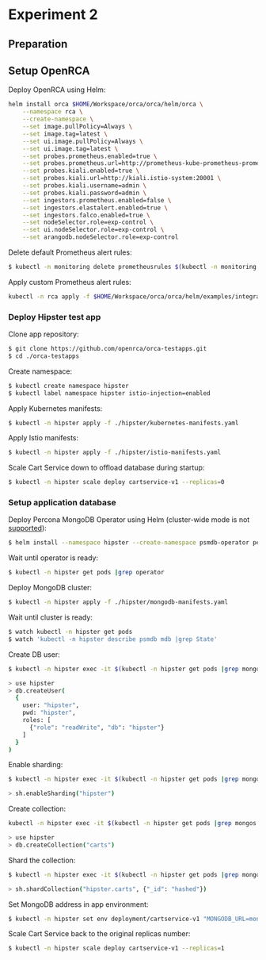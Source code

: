 # Experiment 2

## Preparation

## Setup OpenRCA

Deploy OpenRCA using Helm:

```bash
helm install orca $HOME/Workspace/orca/orca/helm/orca \
    --namespace rca \
    --create-namespace \
    --set image.pullPolicy=Always \
    --set image.tag=latest \
    --set ui.image.pullPolicy=Always \
    --set ui.image.tag=latest \
    --set probes.prometheus.enabled=true \
    --set probes.prometheus.url=http://prometheus-kube-prometheus-prometheus.monitoring:9090 \
    --set probes.kiali.enabled=true \
    --set probes.kiali.url=http://kiali.istio-system:20001 \
    --set probes.kiali.username=admin \
    --set probes.kiali.password=admin \
    --set ingestors.prometheus.enabled=false \
    --set ingestors.elastalert.enabled=true \
    --set ingestors.falco.enabled=true \
    --set nodeSelector.role=exp-control \
    --set ui.nodeSelector.role=exp-control \
    --set arangodb.nodeSelector.role=exp-control
```

Delete default Prometheus alert rules:

```bash
$ kubectl -n monitoring delete prometheusrules $(kubectl -n monitoring get prometheusrules |awk '{print $1}')
```

Apply custom Prometheus alert rules:

```bash
kubectl -n rca apply -f $HOME/Workspace/orca/orca/helm/examples/integrations/rules.yaml
```

### Deploy Hipster test app

Clone app repository:

```bash
$ git clone https://github.com/openrca/orca-testapps.git
$ cd ./orca-testapps
```

Create namespace:

```bash
$ kubectl create namespace hipster
$ kubectl label namespace hipster istio-injection=enabled
```

Apply Kubernetes manifests:

```bash
$ kubectl -n hipster apply -f ./hipster/kubernetes-manifests.yaml
```

Apply Istio manifests:

```bash
$ kubectl -n hipster apply -f ./hipster/istio-manifests.yaml
```

Scale Cart Service down to offload database during startup:

```bash
$ kubectl -n hipster scale deploy cartservice-v1 --replicas=0
```

### Setup application database

Deploy Percona MongoDB Operator using Helm (cluster-wide mode is not [supported](https://jira.percona.com/browse/K8SPSMDB-203)):

```bash
$ helm install --namespace hipster --create-namespace psmdb-operator percona/psmdb-operator --version 1.9.0 --set nodeSelector.role=exp-subject
```

Wait until operator is ready:

```bash
$ kubectl -n hipster get pods |grep operator
```

Deploy MongoDB cluster:

```bash
$ kubectl -n hipster apply -f ./hipster/mongodb-manifests.yaml
```

Wait until cluster is ready:

```bash
$ watch kubectl -n hipster get pods
$ watch 'kubectl -n hipster describe psmdb mdb |grep State'
```

Create DB user:

```bash
$ kubectl -n hipster exec -it $(kubectl -n hipster get pods |grep mongos |head -n1 |awk '{print $1}') -- mongo -u userAdmin -p userAdmin123456 --authenticationDatabase admin

> use hipster
> db.createUser(
  {
    user: "hipster",
    pwd: "hipster",
    roles: [
      {"role": "readWrite", "db": "hipster"}
    ]
  }
)
```

Enable sharding:

```bash
$ kubectl -n hipster exec -it $(kubectl -n hipster get pods |grep mongos |head -n1 |awk '{print $1}') -- mongo -u clusterAdmin -p clusterAdmin123456 --authenticationDatabase admin

> sh.enableSharding("hipster")
```

Create collection:

```bash
kubectl -n hipster exec -it $(kubectl -n hipster get pods |grep mongos |head -n1 |awk '{print $1}') -- mongo -u hipster -p hipster --authenticationDatabase hipster

> use hipster
> db.createCollection("carts")
```

Shard the collection:

```bash
$ kubectl -n hipster exec -it $(kubectl -n hipster get pods |grep mongos |head -n1 |awk '{print $1}') -- mongo -u clusterAdmin -p clusterAdmin123456 --authenticationDatabase admin

> sh.shardCollection("hipster.carts", {"_id": "hashed"})
```

Set MongoDB address in app environment:

```bash
$ kubectl -n hipster set env deployment/cartservice-v1 "MONGODB_URL=mongodb://hipster:hipster@mdb-mongos.hipster:27017/hipster"
```

Scale Cart Service back to the original replicas number:

```bash
$ kubectl -n hipster scale deploy cartservice-v1 --replicas=1
```
